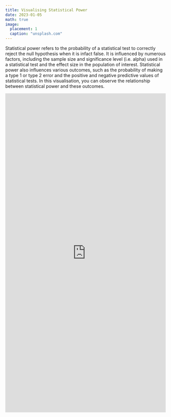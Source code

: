 ```yaml
---
title: Visualising Statistical Power
date: 2023-01-05
math: true
image:
  placement: 1
  caption: "unsplash.com"
---
```


Statistical power refers to the probability of a statistical test to correctly reject the null hypothesis when it is infact false. It is influenced by numerous factors, including the sample size and significance level (i.e. alpha) used in a statistical test and the effect size in the population of interest. Statistical power also influences various outcomes, such as the probability of making a type 1 or type 2 error and the positive and negative predictive values of statistical tests. In this visualisation, you can observe the relationship between statistical power and these outcomes.

<iframe height="1000" width="100%" frameborder="no" src="https://jacob-knyspel.shinyapps.io/power-visualisation/"> </iframe>
